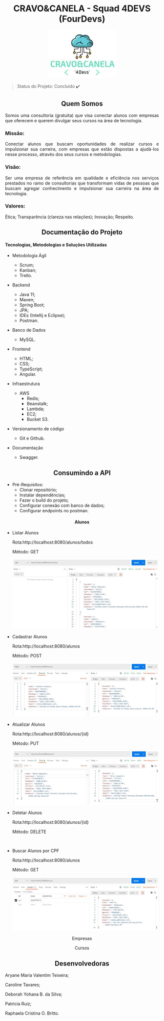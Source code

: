 <h1 align="center"> CRAVO&CANELA - Squad 4DEVS (FourDevs) </h1>

<p align="center">
<img src="/readme/logo5.JPG" width=225 alt="Logo Cravo&Canela"/>
</p>

> Status do Projeto: Concluido :heavy_check_mark:

<h2 align="center" > Quem Somos </h2>
<p align="justify">Somos uma consultoria (gratuita) que visa conectar alunos com empresas que oferecem e querem divulgar seus cursos na área de tecnologia.</p>

<h3>Missão: </h3>
<p align="justify">Conectar alunos que buscam oportunidades de realizar cursos e impulsionar sua carreira, com empresas que estão dispostas a ajudá-los nesse processo,  através dos seus cursos e metodologias. </p>

<h3>Visão: </h3>
<p align="justify">Ser uma empresa de referência em qualidade e eficiência nos serviços prestados no ramo de consultorias que transformam vidas de pessoas que buscam agregar conhecimento e impulsionar sua carreira na área de tecnologia.</p>

<h3>Valores: </h3>
<p align="justify">Ética; Transparência (clareza nas relações); Inovação; Respeito.</p>

<h2 align="center" > Documentação do Projeto </h2>

<h4> Tecnologias, Metodologias e Soluções Utilizadas </h4>

* Metodologia Ágil
    - Scrum;
    - Kanban;
    - Trello.

* Backend
    - Java 11;
    - Maven;
    - Spring Boot;
    - JPA;
    - IDEs (Intellij e Eclipse);
    - Postman.

* Banco de Dados
    - MySQL.

* Frontend
    - HTML;
    - CSS;
    - TypeScript;
    - Angular.

* Infraestrutura 
    - AWS
        - Redis;
        - Beanstalk;
        - Lambda;
        - EC2;
        - Bucket S3.

* Versionamento de código
    - Git e Github.

* Documentação
    - Swagger.

<h2 align="center" > Consumindo a API </h2>

* Pré-Requisitos:
    - Clonar repositório;
    - Instalar dependências;
    - Fazer o build do projeto;
    - Configurar conexão com banco de dados;
    - Configurar endpoints no postman.

<h4 align="center">Alunos</h4>

- Listar Alunos 
  <p> Rota:http://localhost:8080/alunos/todos </p>
  <p> Método: GET </p>
  <p align="center"><img src="/readme/listarAlunos.JPG"/></p>

<p> </p>

- Cadastrar Alunos 
  <p> Rota:http://localhost:8080/alunos </p>
  <p> Método: POST </p>
  <p align="center"><img src="/readme/cadastrarAlunos.JPG"/></p>

<p> </p>

- Atualizar Alunos 
  <p> Rota:http://localhost:8080/alunos/{id} </p>
  <p> Método: PUT </p>
  <p align="center"><img src="/readme/atualizarAlunos.JPG"/></p>

  <p> </p>

- Deletar Alunos 
  <p> Rota:http://localhost:8080/alunos/{id} </p>
  <p> Método: DELETE </p>
  <p align="center"><img src=""/></p>

  <p> </p>

- Buscar Alunos por CPF
  <p> Rota:http://localhost:8080/alunos</p>
  <p> Método: GET </p>
  <p align="center"><img src="/readme/buscarAlunosPorCPF.JPG"/></p>

  


<p align="center">Empresas</p>
<p align="center">Cursos</p>

<h2 align="center"> Desenvolvedoras </h2>
<p align="justify">Aryane Maria Valentim Teixeira;</p>
<p align="justify">Caroline Tavares;</p>
<p align="justify">Deborah Yohana B. da Silva;</p>
<p align="justify">Patricia Ruiz;<p>
<p align="justify">Raphaela Cristina O. Britto. </p>





